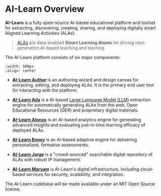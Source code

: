 # AI-Learn Overview

**AI-Learn** is a fully open-source AI-based educational platform and toolset for extracting, discovering, creating, sharing, and deploying digitally smart Aligned Learning Activities (ALAs).  

> [ALAs](page-ala) are data-enabled **Smart Learning Atoms** for driving next-generation AI-based teaching and learning.

The AI-Learn platform consists of six major components:

```{image} /images/ailearnplatform.png
:width: 500px
:align: center
```

- **[AI-Learn Author](page-author)** is an authoring wizard and design canvas for extracting, editing, and deploying ALAs. It is the primary end user tool for interacting with the platform.

- **[AI-Learn Ada](page-ada)**  is a AI-based [Large Language Model (LLM)](https://hai.stanford.edu/news/how-large-language-models-will-transform-science-society-and-ai) extraction engine for automatically generating ALAs from the web, Open Educational Resources (OER) and proprietary digital materials.

- **[AI-Learn Alonzo](page-alonzo)** is an AI-based analytics engine for generating advanced insights and evaluating just-in-time learning efficacy of deployed ALAs.

- **[AI-Learn Emmy](page-emmy)** is an AI-based adaptive engine for delivering personalized, formative assessments.

- **[AI-Learn Jorge](page-jorge)** is a "crowd-sourced" searchable digital repository of ALAs with robust IP management.

- **[AI-Learn Maryam](page-maryam)** is AI-Learn's digital infrastructure, including cloud-based services for security, scalability, and integration.


The AI-Learn codebase will be made available under an MIT Open Source license.